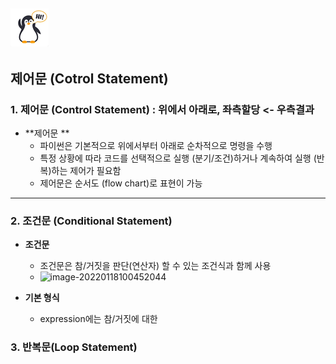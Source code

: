 ## ![펭귄](0117_control_statement.assets/펭귄.png)

## 제어문 (Cotrol Statement)



### 1. 제어문 (Control Statement) : 위에서 아래로, 좌측할당 <- 우측결과

* **제어문 **
  * 파이썬은 기본적으로 위에서부터 아래로 순차적으로 명령을 수행
  * 특정 상황에 따라 코드를 선택적으로 실행 (분기/조건)하거나 계속하여 실행 (반복)하는 제어가 필요함
  * 제어문은 순서도 (flow chart)로 표현이 가능



---



### 2. 조건문 (Conditional Statement)

* **조건문**

  * 조건문은 참/거짓을 판단(연산자) 할 수 있는 조건식과 함께 사용
  * ![image-20220118100452044](제어문.assets/image-20220118100452044.png)

* **기본 형식**

  * expression에는 참/거짓에 대한

  

### 3. 반복문(Loop Statement)
